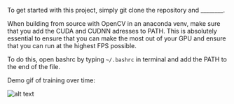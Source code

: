 To get started with this project, simply git clone the repository and ________.

When building from source with OpenCV in an anaconda venv, make sure that you add the CUDA and CUDNN adresses to PATH. This is absolutely essential to ensure that you can make the most out of your GPU and ensure that you can run at the highest FPS possible.

To do this, open bashrc by typing ```~/.bashrc``` in terminal and add the PATH to the end of the file.

Demo gif of training over time:

![alt text](demoGif.gif)